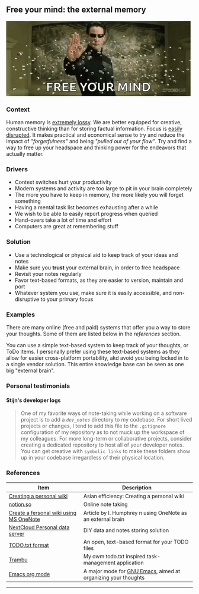 ## Free your mind: the external memory

![./free-mind.gif](./free-mind.gif)

### Context

Human memory is [extremely lossy](https://www.nationalgeographic.com/science/article/human-memory). We are better equipped for creative, constructive thinking than for storing factual information. Focus is [easily disrupted](https://blog.rescuetime.com/context-switching/).
It makes practical and economical sense to try and reduce the impact of _"forgetfulness"_ and being _"pulled out of your flow"_.
Try and find a way to free up your headspace and thinking power for the endeavors that actually matter.

### Drivers

* Context switches hurt your productivity
* Modern systems and activity are too large to pit in your brain completely
* The more you have to keep in memory, the more likely you will forget something
* Having a mental task list becomes exhausting after a while
* We wish to be able to easily report progress when queried
* Hand-overs take a lot of time and effort
* Computers are great at remembering stuff

### Solution

* Use a technological or physical aid to keep track of your ideas and notes
* Make sure you **trust** your external brain, in order to free headspace
* Revisit your notes regularly 
* Favor text-based formats, as they are easier to version, maintain and port
* Whatever system you use, make sure it is easily accessible, and non-disruptive to your primary focus

### Examples

There are many online (free and paid) systems that offer you a way to store your thoughts.
Some of them are listed below in the _references_ section.

You can use a simple text-based system to keep track of your thoughts, or ToDo items.
I personally prefer using these text-based systems as they allow for easier cross-platform portability, akd avoid you being locked in to a single vendor solution. This entire knowledge base can be seen as one big "external brain".

### Personal testimonials

#### Stijn's developer logs

> One of my favorite ways of note-taking while working on a software project is to add a _`dev_notes`_ directory to my codebase. 
> For short lived projects or changes, I tend to add this file to the `.gitignore` configuration of my repository as to not muck up the workspace of my  colleagues. For more long-term or collaborative projects, consider creating a dedicated repository to host all of your developer notes.
> You can get creative with `symbolic links` to make these folders show up in your codebase irregardless of their physical location.

### References

| Item        | Description    |
| ----------- | -------------- |
| [Creating a personal wiki](https://www.asianefficiency.com/organization/a-simple-personal-wiki-with-voodoopad/) | Asian efficiency: Creating a personal wiki |
| [notion.so](https://www.notion.so/)| Online note taking |
| [Create a fersonal wiki using MS OneNote](https://cereal.baldwingroup.com/how-to-create-a-personal-wiki-using-microsoft-onenote) | Article by I. Humphrey n using OneNote as an external brain |
| [NextCloud Personal data server](https://nextcloud.com/) | DIY data and notes storing solution |
| [TODO.txt format](https://github.com/todotxt/todo.txt) | An open, text-based format for your TODO files|
| [Trambu](https://github.com/stijn-dejongh/TraMBU) | My owm todo.txt inspired task-management application|
| [Emacs org mode](https://orgmode.org/) | A major mode for [GNU Emacs](https://www.gnu.org/software/emacs/), aimed at organizing your thoughts |

---

